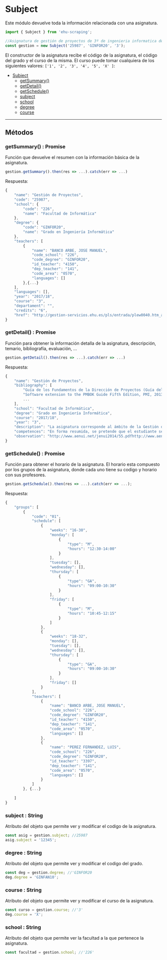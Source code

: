 # Subject
Este módulo devuelve toda la información relacionada con una asignatura.

```javascript
import { Subject } from 'ehu-scraping';

//Asignatura de gestión de proyectos de 3º de ingenieria informatica de la FISS
const gestion = new Subject('25987', 'GINFOR20', '3');
```
El constructor de la asignatura recibe el código de la asignatura, el código del grado y el curso de la misma.
El curso puede tomar cualquiera de los siguientes valores: `['1', '2', '3', '4', '5', 'X' ]`:

- [Subject](#subject)
	- [getSummary()](#getsummary--promise)
	- [getDetail()](#getdetail--promise)
	- [getSchedule()](#getschedule--promise)
	- [subject](#subject--string)
	- [school](#school--string)
	- [degree](#degree--string)
	- [course](#course--string)

---
## Métodos

### getSummary() : Promise

Función que devuelve el resumen con la información básica de la asignatura.

```javascript
gestion.getSummary().then(res => ...).catch(err => ...)
```
Respuesta:
```javascript
{
    "name": "Gestión de Proyectos",
    "code": "25987",
    "school": {
        "code": "226",
        "name": "Facultad de Informática"
    },
    "degree": {
        "code": "GINFOR20",
        "name": "Grado en Ingeniería Informática"
    },
    "teachers": [
        {
            "name": "BANCO ARBE, JOSE MANUEL",
            "code_school": "226",
            "code_degree": "GINFOR20",
            "id_teacher": "4150",
            "dep_teacher": "141",
            "code_area": "0570",
            "languages": []
        },{...}
    ],
    "languages": [],
    "year": "2017/18",
    "course": "3",
    "departament": "",
    "credits": "6",
    "href": "http://gestion-servicios.ehu.es/pls/entrada/plew0040.htm_asignatura_next?p_sesion=&p_cod_idioma=CAS&p_en_portal=N&p_cod_centro=226&p_cod_plan=GINFOR20&p_anyoAcad=act&p_pestanya=3&p_menu=principal&p_cod_asig=25987&p_ciclo=X&p_curso=3&p_vengo_de=asig_cursos"
}
```

### getDetail() : Promise

Función para obtener la información detalla de la asignatura, descripción, temario, bibliografía, evaluación, ...

```javascript
gestion.getDetail().then(res => ...).catch(err => ...)
```
Respuesta: 
```javascript
{
    "name": "Gestión de Proyectos",
    "bibliography": [
        "Guía de los Fundamentos de la Dirección de Proyectos (Guía del PMBOK®), 5ª edición, PMI, 2014",
        "Software extension to the PMBOK Guide Fifth Edition, PMI, 2013",
        ...
    ],
    "school": "Facultad de Informática",
    "degree": "Grado en Ingeniería Informática",
    "course": "2017/18",
    "year": "3",
    "description": "La asignatura corresponde al ámbito de la Gestión de Proyectos Informáticos, tiene asignada seis créditos y se imparte en el tercer curso del Grado en Ingeniería Informática.La formación específica en Gestión de Proyectos en las titulaciones universitarias en informática aparece, con carácter general, a mediados de la década de los noventa, con motivo de la transformación de los planes estudio de Licenciatura en Informática a las ingenierías. ...",
    "competences": "En forma resumida, se pretende que el estudiante sea capaz de:Identificar las principales etapas, actividades y roles relacionados con la planificación, seguimiento y control de proyectos. (RI2, RI4, C2, C12)Identificar y poner en práctica habilidades de estimación y planificación, aplicando experiencias y conocimientos previos. ...",
    "observation": "http://www.aenui.net/jenui2014/55.pdfhttp://www.aenui.net/jenui2014/54.pdf"
}
```

### getSchedule() : Promise

Función para obtener el horario de la asignatura.
El horario esta compuesto por los grupos de la asignatura, donde cada uno tiene su codigo y horario con sus profesores.

```javascript
gestion.getSchedule().then(res => ...).catch(err => ...);
```
Respuesta:

```javascript
{
    "groups": [
        {
            "code": "01",
            "schedule": [
                {
                    "weeks": "16-30",
                    "monday": [
                        {
                            "type": "M",
                            "hours": "12:30-14:00"
                        }
                    ],
                    "tuesday": [],
                    "wednesday": [],
                    "thursday": [
                        {
                            "type": "GA",
                            "hours": "09:00-10:30"
                        }
                    ],
                    "friday": [
                        {
                            "type": "M",
                            "hours": "10:45-12:15"
                        }
                    ]
                },
                {
                    "weeks": "18-32",
                    "monday": [],
                    "tuesday": [],
                    "wednesday": [],
                    "thursday": [
                        {
                            "type": "GA",
                            "hours": "09:00-10:30"
                        }
                    ],
                    "friday": []
                }
            ],
            "teachers": [
                {
                    "name": "BANCO ARBE, JOSE MANUEL",
                    "code_school": "226",
                    "code_degree": "GINFOR20",
                    "id_teacher": "4150",
                    "dep_teacher": "141",
                    "code_area": "0570",
                    "languages": []
                },
                {
                    "name": "PEREZ FERNANDEZ, LUIS",
                    "code_school": "226",
                    "code_degree": "GINFOR20",
                    "id_teacher": "3397",
                    "dep_teacher": "141",
                    "code_area": "0570",
                    "languages": []
                }
            ]
        }, {...}
        
    ]
}
```

### subject : String
Atributo del objeto que permite ver y modificar el codigo de la asignatura.
```javascript
const asig = gestion.subject; //25987
asig.subject = '12345';
```

### degree : String
Atributo del objeto que permite ver y modificar el codigo del grado.

```javascript
const deg = gestion.degree; //'GINFOR20
deg.degree = 'GINFAN10';
```
### course : String
Atributo del objeto que permite ver y modificar el curso de la asignatura.

```javascript
const curso = gestion.course; //'3'
deg.course = 'X';

```
### school : String
Atributo del objeto que permite ver la facultad a la que pertenece la asignatura.

```javascript
const facultad = gestion.school; //'226'
```
